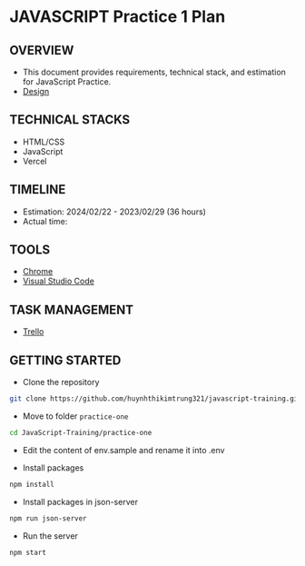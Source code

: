# JAVASCRIPT Practice 1 Plan

## OVERVIEW

* This document provides requirements, technical stack, and estimation for JavaScript Practice.
* [Design](https://todomvc.com/examples/react/dist/)

## TECHNICAL STACKS

* HTML/CSS
* JavaScript
* Vercel

## TIMELINE

* Estimation: 2024/02/22 - 2023/02/29 (36 hours)
* Actual time: 

## TOOLS

* [Chrome](https://www.google.com/chrome/)
* [Visual Studio Code](https://code.visualstudio.com/)

## TASK MANAGEMENT

* [Trello](https://trello.com/b/nOVzsgmq/javascript-training)

## GETTING STARTED

* Clone the repository

```bash
git clone https://github.com/huynhthikimtrung321/javascript-training.git
```

* Move to folder `practice-one` 

```bash
cd JavaScript-Training/practice-one
```

* Edit the content of env.sample and rename it into .env

* Install packages

```bash
npm install
```

* Install packages in json-server

```bash
npm run json-server
```

* Run the server

```bash
npm start
```
